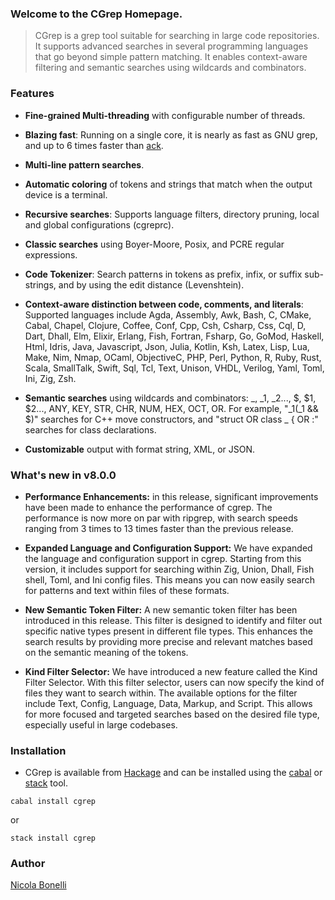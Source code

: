 ### Welcome to the CGrep Homepage.

> CGrep is a grep tool suitable for searching in large code repositories. It supports advanced searches in several programming languages that go beyond simple pattern matching. It enables context-aware filtering and semantic searches using wildcards and combinators.

### Features

* **Fine-grained Multi-threading** with configurable number of threads.

* **Blazing fast**: Running on a single core, it is nearly as fast as GNU grep, and up to 6 times faster than [ack](http://beyondgrep.com/).

* **Multi-line pattern searches**.

* **Automatic coloring** of tokens and strings that match when the output device is a terminal.

* **Recursive searches**: Supports language filters, directory pruning, local and global configurations (cgreprc).

* **Classic searches** using Boyer-Moore, Posix, and PCRE regular expressions.

* **Code Tokenizer**: Search patterns in tokens as prefix, infix, or suffix sub-strings, and by using the edit distance (Levenshtein).

* **Context-aware distinction between code, comments, and literals**: Supported languages include Agda, Assembly, Awk, Bash, C, CMake, Cabal, Chapel, Clojure, Coffee, Conf, Cpp, Csh, Csharp, Css, Cql, D, Dart, Dhall, Elm, Elixir, Erlang, Fish, Fortran, Fsharp, Go, GoMod, Haskell, Html, Idris, Java,  Javascript, Json, Julia, Kotlin, Ksh, Latex, Lisp, Lua, Make, Nim, Nmap, OCaml, ObjectiveC, PHP, Perl, Python, R, Ruby, Rust, Scala, SmallTalk, Swift, Sql, Tcl, Text, Unison, VHDL, Verilog, Yaml, Toml, Ini, Zig, Zsh.

* **Semantic searches** using wildcards and combinators: _, _1, _2..., $, $1, $2..., ANY, KEY, STR, CHR, NUM, HEX, OCT, OR. For example, "_1(_1 && $)" searches for C++ move constructors, and "struct OR class _ { OR :" searches for class declarations.

* **Customizable** output with format string, XML, or JSON.

### What's new in v8.0.0

- **Performance Enhancements:** in this release, significant improvements have been made to enhance the performance of cgrep. The performance is now more on par with ripgrep, with search speeds ranging from 3 times to 13 times faster than the previous release.

- **Expanded Language and Configuration Support:** We have expanded the language and configuration support in cgrep. Starting from this version, it includes support for searching within Zig, Union, Dhall, Fish shell, Toml, and Ini config files. This means you can now easily search for patterns and text within files of these formats.

- **New Semantic Token Filter:** A new semantic token filter has been introduced in this release. This filter is designed to identify and filter out specific native types present in different file types. This enhances the search results by providing more precise and relevant matches based on the semantic meaning of the tokens.

- **Kind Filter Selector:** We have introduced a new feature called the Kind Filter Selector. With this filter selector, users can now specify the kind of files they want to search within. The available options for the filter include Text, Config, Language, Data, Markup, and Script. This allows for more focused and targeted searches based on the desired file type, especially useful in large codebases.

### Installation

* CGrep is available from [Hackage](http://hackage.haskell.org/package/cgrep) and can be installed using the [cabal](https://www.haskell.org/cabal/) or [stack](https://www.stackage.org/) tool.

```shell
cabal install cgrep
```

or

```shell
stack install cgrep
```

### Author

[Nicola Bonelli](https://twitter.com/nicolabonelli)
